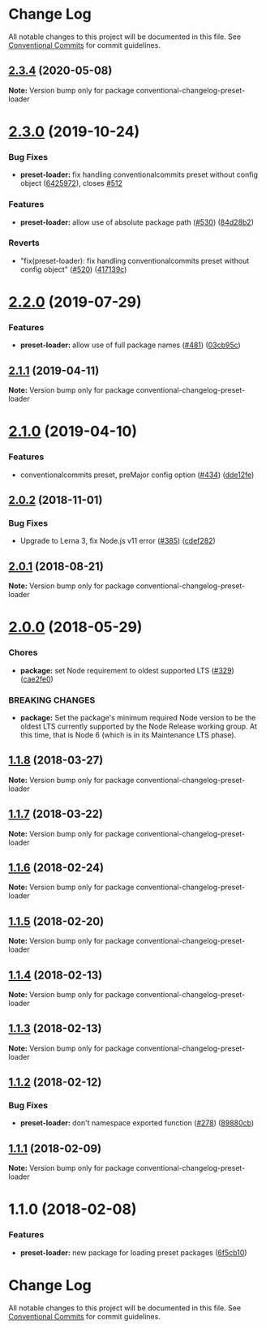 # Change Log

All notable changes to this project will be documented in this file.
See [Conventional Commits](https://conventionalcommits.org) for commit guidelines.

## [2.3.4](https://github.com/conventional-changelog/conventional-changelog/compare/conventional-changelog-preset-loader@2.3.0...conventional-changelog-preset-loader@2.3.4) (2020-05-08)

**Note:** Version bump only for package conventional-changelog-preset-loader





# [2.3.0](https://github.com/conventional-changelog/conventional-changelog/compare/conventional-changelog-preset-loader@2.2.0...conventional-changelog-preset-loader@2.3.0) (2019-10-24)


### Bug Fixes

* **preset-loader:** fix handling conventionalcommits preset without config object ([6425972](https://github.com/conventional-changelog/conventional-changelog/commit/64259723085eaa21a281391acb9fc0704319c8b3)), closes [#512](https://github.com/conventional-changelog/conventional-changelog/issues/512)


### Features

* **preset-loader:** allow use of absolute package path ([#530](https://github.com/conventional-changelog/conventional-changelog/issues/530)) ([84d28b2](https://github.com/conventional-changelog/conventional-changelog/commit/84d28b285f787e9b1252aadf55f07a358635a5a6))


### Reverts

* "fix(preset-loader): fix handling conventionalcommits preset without config object" ([#520](https://github.com/conventional-changelog/conventional-changelog/issues/520)) ([417139c](https://github.com/conventional-changelog/conventional-changelog/commit/417139cbdae13d76ba325a8505534419325102a6))





# [2.2.0](https://github.com/conventional-changelog/conventional-changelog/compare/conventional-changelog-preset-loader@2.1.1...conventional-changelog-preset-loader@2.2.0) (2019-07-29)


### Features

* **preset-loader:** allow use of full package names ([#481](https://github.com/conventional-changelog/conventional-changelog/issues/481)) ([03cb95c](https://github.com/conventional-changelog/conventional-changelog/commit/03cb95c))





## [2.1.1](https://github.com/conventional-changelog/conventional-changelog/compare/conventional-changelog-preset-loader@2.1.0...conventional-changelog-preset-loader@2.1.1) (2019-04-11)

**Note:** Version bump only for package conventional-changelog-preset-loader





# [2.1.0](https://github.com/conventional-changelog/conventional-changelog/compare/conventional-changelog-preset-loader@2.0.2...conventional-changelog-preset-loader@2.1.0) (2019-04-10)


### Features

* conventionalcommits preset, preMajor config option ([#434](https://github.com/conventional-changelog/conventional-changelog/issues/434)) ([dde12fe](https://github.com/conventional-changelog/conventional-changelog/commit/dde12fe))





## [2.0.2](https://github.com/conventional-changelog/conventional-changelog/compare/conventional-changelog-preset-loader@2.0.1...conventional-changelog-preset-loader@2.0.2) (2018-11-01)


### Bug Fixes

* Upgrade to Lerna 3, fix Node.js v11 error ([#385](https://github.com/conventional-changelog/conventional-changelog/issues/385)) ([cdef282](https://github.com/conventional-changelog/conventional-changelog/commit/cdef282))





<a name="2.0.1"></a>
## [2.0.1](https://github.com/conventional-changelog/conventional-changelog/compare/conventional-changelog-preset-loader@2.0.0...conventional-changelog-preset-loader@2.0.1) (2018-08-21)




**Note:** Version bump only for package conventional-changelog-preset-loader

<a name="2.0.0"></a>
# [2.0.0](https://github.com/conventional-changelog/conventional-changelog/compare/conventional-changelog-preset-loader@1.1.8...conventional-changelog-preset-loader@2.0.0) (2018-05-29)


### Chores

* **package:** set Node requirement to oldest supported LTS ([#329](https://github.com/conventional-changelog/conventional-changelog/issues/329)) ([cae2fe0](https://github.com/conventional-changelog/conventional-changelog/commit/cae2fe0))


### BREAKING CHANGES

* **package:** Set the package's minimum required Node version to be the oldest LTS
currently supported by the Node Release working group. At this time,
that is Node 6 (which is in its Maintenance LTS phase).




<a name="1.1.8"></a>
## [1.1.8](https://github.com/conventional-changelog/conventional-changelog/compare/conventional-changelog-preset-loader@1.1.7...conventional-changelog-preset-loader@1.1.8) (2018-03-27)




**Note:** Version bump only for package conventional-changelog-preset-loader

<a name="1.1.7"></a>
## [1.1.7](https://github.com/conventional-changelog/conventional-changelog/compare/conventional-changelog-preset-loader@1.1.6...conventional-changelog-preset-loader@1.1.7) (2018-03-22)




**Note:** Version bump only for package conventional-changelog-preset-loader

<a name="1.1.6"></a>
## [1.1.6](https://github.com/conventional-changelog/conventional-changelog/compare/conventional-changelog-preset-loader@1.1.5...conventional-changelog-preset-loader@1.1.6) (2018-02-24)




**Note:** Version bump only for package conventional-changelog-preset-loader

<a name="1.1.5"></a>
## [1.1.5](https://github.com/conventional-changelog/conventional-changelog/compare/conventional-changelog-preset-loader@1.1.4...conventional-changelog-preset-loader@1.1.5) (2018-02-20)




**Note:** Version bump only for package conventional-changelog-preset-loader

<a name="1.1.4"></a>
## [1.1.4](https://github.com/conventional-changelog/conventional-changelog/compare/conventional-changelog-preset-loader@1.1.3...conventional-changelog-preset-loader@1.1.4) (2018-02-13)




**Note:** Version bump only for package conventional-changelog-preset-loader

<a name="1.1.3"></a>
## [1.1.3](https://github.com/conventional-changelog/conventional-changelog/compare/conventional-changelog-preset-loader@1.1.2...conventional-changelog-preset-loader@1.1.3) (2018-02-13)




**Note:** Version bump only for package conventional-changelog-preset-loader

<a name="1.1.2"></a>
## [1.1.2](https://github.com/conventional-changelog/conventional-changelog/compare/conventional-changelog-preset-loader@1.1.1...conventional-changelog-preset-loader@1.1.2) (2018-02-12)


### Bug Fixes

* **preset-loader:** don't namespace exported function ([#278](https://github.com/conventional-changelog/conventional-changelog/issues/278)) ([89880cb](https://github.com/conventional-changelog/conventional-changelog/commit/89880cb))




<a name="1.1.1"></a>
## [1.1.1](https://github.com/conventional-changelog/conventional-changelog/compare/conventional-changelog-preset-loader@1.1.0...conventional-changelog-preset-loader@1.1.1) (2018-02-09)




**Note:** Version bump only for package conventional-changelog-preset-loader

<a name="1.1.0"></a>
# 1.1.0 (2018-02-08)


### Features

* **preset-loader:** new package for loading preset packages ([6f5cb10](https://github.com/conventional-changelog/conventional-changelog/commit/6f5cb10))




# Change Log

All notable changes to this project will be documented in this file.
See [Conventional Commits](https://conventionalcommits.org) for commit guidelines.
